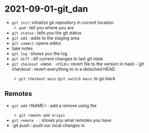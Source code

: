 # 2021-09-01-git_dan

- `git init`: initialize git repository in current location
   - `pwd` : tell you where you are
- `git status` : tells you the git status
- `git add` <FILE> : adds <FILE> to the staging area
- `git commit`: opens editor
-  take notes
- `git log` : shows you the log
- `git diff` : dif current changes to last git state
- `git checkout <HASH. <FILE>`: revert file to the version in hash
 -`git checkout <HASH> : revert everything to <HASH> in a detached HEAD
    - `git checkout main` /`git switch main`: to go back 

## Remotes

- `git add` <NAME< <URL>  : add a remore <NAMe> using the <URL>
   - `git remote add origin`
- `git remote -` : shows you what remotes you have
- `git push <REMOTE> <BRANCH> : push our local changes in <BRANCH>

